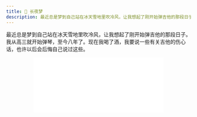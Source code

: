 ```yaml
---
title: 🌃 长夜梦
description: 最近总是梦到自己站在冰天雪地里吹冷风，让我想起了刚开始弹吉他的那段日子。
---
```


最近总是梦到自己站在冰天雪地里吹冷风，让我想起了刚开始弹吉他的那段日子。我从高三就开始弹琴，至今八年了。现在我喝了酒，我要说一些有关吉他的伤心话，也许以后会后悔自己说过这些。

<center>
<iframe
  frameborder="no"
  border="0"
  marginwidth="0"
  marginheight="0"
  width=355
  height=150
  src="//music.163.com/outchain/player?type=2&id=408328190&auto=0"
/>
</center>

高中那会儿，聊天还用短信，听歌还用天天动听，视频资源要花不少力气才能下载到。南方冬天最冷的时候，我裹着最厚的外套，带上 iPod Touch 去教职工宿舍蹭网。通常我会只看标题便缓存一堆视频，而这些视频只有周一到周五我一个一个点开时才能知道里面讲了啥。

我记得有次午休的时候我点开了 Gin 的《Atlantis》。也许是 Gin 演奏时混响开到了最大，他的木吉他泛音演奏使我溺水，给我带来不可名状的冲击。那年，我把红包偷偷藏起来整整一千，然后乘着回到学校的周末，跑遍城里的琴行，挑了一把不错的新手琴。我先是学了《爱的罗曼史》，把手疼熬了过去，然后着手一句句的学押尾的《黄昏》。我还能清楚记得弹完《黄昏》后的某个周末站在冷风中蹭网时，我兴奋地用百度一个劲儿搜“一个月弹完《黄昏》是什么水平？”。

这之后我看了押尾许多 MV 和演奏视频，毫无疑问的成了他的迷弟。印象最深的是《Big Blue Ocean》里面有一段主人公在沙滩下车后直接奔向大海的场景，这让被困于读书考试的我羡慕不已。后来我用网易云时，特意找到这曲子留下了评论。

> 真是封神的曲子，就连做梦我都想着。翻到优酷的 420p 大蓝海的时候，从来没感觉 mv 有这么好看过，迷了我一个礼拜！
> <name>2016-12-25</name>

那时候指弹还是一个冷门的词，大部分人都不知道木吉他除了可以给唱歌做伴奏以外还可以独奏。我身边没有水平相近的朋友，以至于刚上大学不久，我就自认为在技术提升上遇到了瓶颈。有天我坐公交车去学校，瞥见路边有密密麻麻一堆的乐器店，于是立马下车反方向坐回去，然后从西一路走到东，每家乐器店都进去打听有没有教指弹的老师。答案自然是没有，所以只好傻傻回学校继续瞎练。

有阵子一直在练押尾的曲子，他的歌要用上各种技巧，劈里啪啦，非常吵。我喜欢一个人到学校角落的小树林去，那有环着小池子的爬满藤曼的亭子。有时坐亭子里，有时坐草地上。风有些冷，但太阳照过来暖和呀。时常有我叫不出名字的小鸟在藤曼织成的洞里翻来跳去，又或者在假山边打转儿。亭子外面，水面浮光跃金；鱼翻起一个不起眼的浪花，惊起了一群鸟，它们接连飞起来，在天空中连成一片，在树林顶上绕一个大圈，再飞回来，藏进看不见的地方。其实我记不清池子里有没有鱼了，只知道曾经在岸边努力地想看清水底，但是水面下黑黢黢一片——我在这池子里掉过两个变调夹——兴许它们现在还躺在漆黑的水底。

太阳从前面照过来，绿荫婆娑在脸上划过阴影。累的时候可以直接在这小憩。闭上眼睛会突然发现，这地方其实热闹得很：不远的草地上有几个男孩子在背单词，走走停停；再远点儿的地方飘来断断续续的铜管声给他们伴奏；有鸟叫，有风穿林过，兴许是远处的车呼啸而过，这些声音拥挤在一起，跌跌撞撞，稍显笨拙。就这样一直闭上眼睛，听着树林的呼吸，直到太阳逐渐变冷。

那时我弹琴有一种狂热的劲头。一遍遍重复练习，其它琐事抛到脑后；从早到晚抱着琴，弹到家里人比我更先不耐烦。现在我知道那是我没有归属感表现出的征兆，像一个孤独的孩子要开始谈恋爱一样。

我忘记怎么加入的吉他社，只记得学长收完会费后每周喊大家出来练琴的次数越来越少。不过，那时倒是交了不少长情的朋友，大学时不时聚在一起，或者跑来跑去。期间我换过两把琴，先是把新手琴换成了入门琴，然后大三时还借钱买了一把自带效果器的琴。那把吉他有着一款乌黑指板，面板上拼接有金色木纹，非常漂亮。有了电箱的加持，我终于有机会学《Atlantis》。如果说弹琴的动力不过是一首又一首曲子支撑起来的梯子。我的梯子上排列了押尾一连串的曲子，而梯子顶端是 Gin 的《Atlantis》。

不知道从什么时候起，我开始在各种地方弹琴。有次受一个琴友会上认识的朋友邀请，跨了半个南昌去他们学校给社团表演时，我突然意识到，我一直热爱的弹琴只不过是一种玩耍般的消遣，我为自己曾经以为提升了多少技术而感到羞赧。我单纯想学会几首好听的吉他曲子，但没想到要在技术上有多深的钻研。这像极了筹划婚礼时唯独准备了焰火和礼花。

工作以后很少弹琴了。时不时把吉他捡起来摸一摸，我清楚这是敷衍。吉他对我来说更像个谈了八年恋爱的女朋友，往日热情消散，我却还对她不甚了解，别提要打起整天腻在一起的精神来了。我曾做过技术上登峰造极的白日梦，然而回到现实，却是想和吉他分手。换句话应该说想找解脱。后来有女孩子说喜欢我弹琴的时候，我心中又泛起欢喜，想起在小树林弹琴的日子，想起顾城的“草在结它的种子，风在摇它的叶子”。

她给了我一本北岛诗选，我欢喜的不得了，心中也有别样的想法在萌动，有风轻摇。这八年来我弹琴弹得断断续续，也没有进行过专业的音乐训练，所以水平一直没很大长进，这两点是我最大的遗憾。就像北岛《波兰来客》中描述的，这是我吉他梦的破碎。如果可以反悔的话，我大概从一开始就不会碰吉他，转而一心一意投入到代码中去。奥，这种想法一定是在潜意识中酝酿了很久，念头不断冒出，所以印象越加深刻，以至于现在我熟悉到可以顺理成章地说出来！可是许多美好的回忆还历历在目，害，到底应该怀着怎么样的心情！她的分手就不是冷静的故事，一想到分手的现实她就悲从中来，找到曾经的照片一张一张翻出来看。不过这也真是自欺欺人呐！依我弹琴的经验来看，回看过去录制的视频，恐怕只会更心痛吧。已失去的欢愉冲淡不了此间悲伤，反而让人心生悔意。如果曾经更加投入的话，如果曾经更用力的拥抱和爱的话，现在就一定处于不一样的境地了吧！夜梦阑珊时常常留下无声的眼泪来，这样折磨人的感情，宁愿从一开始就不要好了。

> Dance to the plastic beat / Another morning comes <br>
> 伴着我脆弱的心跳舞动 / 又一个清晨又来临了 <br>
> I'm just playing games / I know that's plastic love <br>
> 我只不过是在游戏人生 / 我晓得那不过是塑料般脆弱的爱情 <br>
> <name><i>Plastic Love</i></name>
